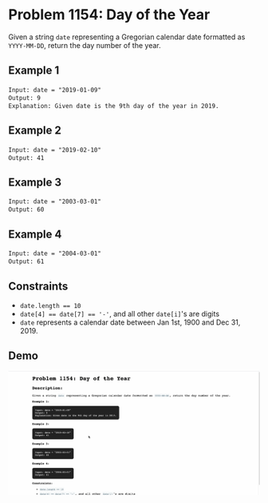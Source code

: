 # Problem 1154: Day of the Year

Given a string `date` representing a Gregorian calendar date formatted as `YYYY-MM-DD`, return the day number of the year.

## Example 1

```
Input: date = "2019-01-09"
Output: 9
Explanation: Given date is the 9th day of the year in 2019.
```

## Example 2

```
Input: date = "2019-02-10"
Output: 41
```

## Example 3

```
Input: date = "2003-03-01"
Output: 60
```

## Example 4
```
Input: date = "2004-03-01"
Output: 61
```

## Constraints

- `date.length == 10`
- `date[4] == date[7] == '-'`, and all other `date[i]`'s are digits
- `date` represents a calendar date between Jan 1st, 1900 and Dec 31, 2019.

## Demo

![problem-771](./problem-1154.gif)
